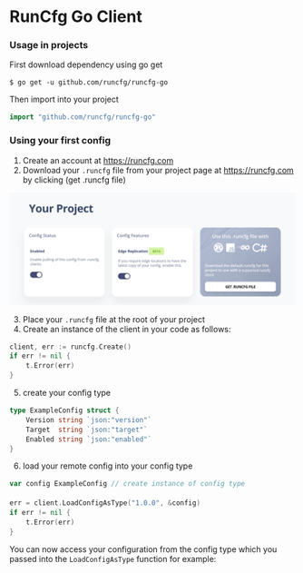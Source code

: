 # RunCfg Go Client

### Usage in projects

First download dependency using go get
```shell
$ go get -u github.com/runcfg/runcfg-go
```

Then import into your project

```go
import "github.com/runcfg/runcfg-go"
```

### Using your first config

1. Create an account at https://runcfg.com
2. Download your `.runcfg` file from your project page at https://runcfg.com by clicking (get .runcfg file)

![runcfg.PNG](https://raw.githubusercontent.com/runcfg/runcfg-net/main/runcfg.png)

3. Place your `.runcfg` file at the root of your project
4. Create an instance of the client in your code as follows:
   
```go
client, err := runcfg.Create()
if err != nil {
    t.Error(err)
}
```

5. create your config type
```go
type ExampleConfig struct {
	Version string `json:"version"`
	Target  string `json:"target"`
	Enabled string `json:"enabled"`
}
```

6. load your remote config into your config type
```go
var config ExampleConfig // create instance of config type

err = client.LoadConfigAsType("1.0.0", &config)
if err != nil {
    t.Error(err)
}
```

You can now access your configuration from the 
config type which you passed into the `LoadConfigAsType` function for example:

